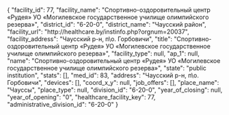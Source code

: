 {
    "facility_id": 77,
    "facility_name": "Спортивно-оздоровительный центр «Рудея» УО «Могилевское государственное училище олимпийского резерва»",
    "district_id": "6-20-0",
    "district_name": "Чаусский район",
    "facility_url": "http:\/\/healthcare.by\/instinfo.php?orgnum=20037",
    "facility_address": "Чаусский р-н, п\\о. Горбовичи",
    "title": "Спортивно-оздоровительный центр «Рудея» УО «Могилевское государственное училище олимпийского резерва»",
    "facility_type": null,
    "ap_1": null,
    "name": "Спортивно-оздоровительный центр «Рудея» УО «Могилевское государственное училище олимпийского резерва»",
    "state": "public institution",
    "stats": [],
    "med_id": 83,
    "address": "Чаусский р-н, п\\о. Горбовичи",
    "devices": [],
    "coord_x_y": null,
    "job_offers": [],
    "place_name": "Чауссы",
    "place_type": null,
    "division_id": "6-20-0",
    "year_of_closing": null,
    "year_of_opening": "0",
    "healthcare_facility_key": 77,
    "administrative_division_id": "6-20-0"
}